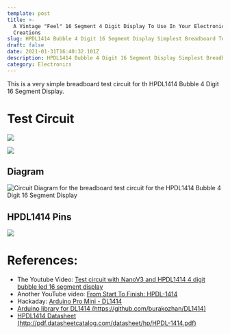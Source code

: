 ```yaml
---
template: post
title: >-
  A Vintage "Feel" 16 Segment 4 Digit Display To Use In Your Electronic
  Creations  
slug: HPDL1414 Bubble 4 Digit 16 Segment Display Simplest Breadboard Test Circuit
draft: false
date: 2021-01-31T16:40:32.101Z
description: HPDL1414 Bubble 4 Digit 16 Segment Display Simplest Breadboard Test Circuit
category: Electronics
---
```

This is a very simple breadboard test circuit for th HPDL1414 Bubble 4 Digit 16 Segment Display.

# Test Circuit

![](/media/hpdl1414-photo-breadboard-circuit-web.jpg)

![](/media/hpdl1414-photo-bright-display.jpg)

## Diagram

![](/media/test-circuit-with-nanov3-and-hpdl1414-4-digit-bubble-led-16-segment-display.svg "Circuit Diagram for the breadboard test circuit for the HPDL1414 Bubble 4 Digit 16 Segment Display")

## HPDL1414 Pins

![](/media/hpdl1414-pins.png)

# References:

* The Youtube Video: [Test circuit with NanoV3 and HPDL1414   4 digit bubble led 16 segment display](https://www.youtube.com/watch?v=85O8SWSdtHw&feature=youtu.be&ab_channel=PauloCarvalho)
* Another YouTube video: [From Start To Finish: HPDL-1414](https://www.youtube.com/watch?v=PlggHChsFKw)
* Hackaday: [Arduino Pro Mini - DL1414](https://hackaday.io/project/7690-led-displays-on-arduinos-a-collection/log/25874-arduino-pro-mini-dl1414)
* [Arduino library for DL1414 (https://github.com/burakozhan/DL1414)](https://github.com/burakozhan/DL1414)
* [HPDL1414 Datasheet (http://pdf.datasheetcatalog.com/datasheet/hp/HPDL-1414.pdf)](http://pdf.datasheetcatalog.com/datasheet/hp/HPDL-1414.pdf)
